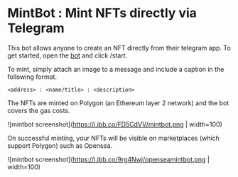 # MintBot : Mint NFTs directly via Telegram

This bot allows anyone to create an NFT directly from their telegram app. To get started, open the [bot](https://t.me/nftmintbot) and click /start.

To mint, simply attach an image to a message and include a caption in the following format. 

```
<address> : <name/title> : <description>
```
The NFTs are minted on Polygon (an Ethereum layer 2 network) and the bot covers the gas costs.

![mintbot screenshot](https://i.ibb.co/FD5CdVV/mintbot.png | width=100)

On successful minting, your NFTs will be visible on marketplaces (which support Polygon) such as Opensea.

![mintbot screenshot](https://i.ibb.co/9rg4Nwj/openseamintbot.png | width=100)


